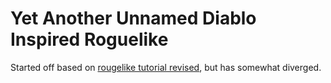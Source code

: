 # Yet Another Unnamed Diablo Inspired Roguelike

Started off based on [rougelike tutorial revised](http://rogueliketutorials.com/), but has somewhat diverged.
